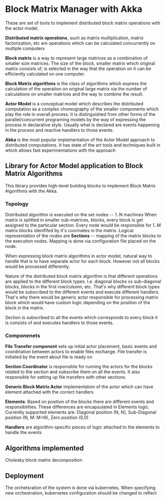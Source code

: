 # Block Matrix Manager with Akka

These are set of tools to implement distributed block matrix operations with the actor model.

**Distributed matrix operations**, such as matrix multiplication, matrix factorization, etc are operations which can be 
calculated concurrently on multiple computers

**Block matrix** is a way to represent large matrices as a combination of smaller size matrices. 
The size of the block, smaller matrix which original matrix consists of, is selected in the way that the operation on it 
can be efficiently calculated on one computer.

**Block Matrix algorithms** is the class of algorithms which express the calculation of the operation on original large matrix via 
the number of calculations on smaller matrices and the way to combine the result.

**Actor Model** is a conceptual model which describes the distributed computation as a complex choreography of the smaller
components which play the role in overall process. It is distinguished from other forms of the parallel/concurrent programing 
models by the way of expressing the process in declarative style. Usually what is declared are events happening in the process
and reactive handlers to those events.

**Akka** is the most popular implementation of the Actor Model approach to distributed computations.
It has state of the art tools and techniques built in which allows fast experimentations with the
approach

## Library for Actor Model application to Block Matrix Algorithms

This library provides high-level building blocks to implement Block Matrix Algorithms with the Akka.

### Topology

Distributed algorithm is executed on the set nodes -- 1..N machines
When matrix is splitted in smaller sub-matrices, blocks, every block is get assigned to the particular section.
Every node would be responsible for 1..M matrix blocks idenififed by it's coorinates in the matrix.
Logical representation of the nodes are **Sections** -- mapping of the matrix blocks to the execution nodes. 
Mapping is done via configuration file placed on the node.

When expressing block matrix algorithms in actor model, natural way to handle that is to have separate actor for each
block. However not all blocks would be processed differently.

Nature of the distributed block matrix algorithm is that different operations are applied to the different block types.
I.e. diagonal blocks vs sub-diagonal blocks, blocks in the first row/column, etc. That's why different block types would
be subscribed to the different events and execute different handlers. That's why there would be generic actor responsible 
for processing matrix block which would have custom logic depending on the position of the block in the matrix.

Section is subscribed to all the events which corresponds to every block it is consists of and executes handlers to 
those events.

### Componenets

**File Transfer component** sets up initial actor placement, basic events and coordination between actors to enable files
exchange. File transfer is initiated by the event about file is ready on 

**Section Coordinator** is responsible for running the actors for the blocks related to the section and subscribe them on 
all the events. It also responsible for setting up file transfers with other sections.  

**Generic Block Matrix Actor** implementation of the actor which can have element attached with the correct handlers

**Elements**: Based on position of the blocks there are different events and responsibilities. These differences are 
encapsulated in Elements logic. Currently supported elements are: Diagonal position (N, N), Sub-Diagonal position (N, M: M>N), 
Zero position (0,0)

**Handlers** are algorithm-specific pieces of logic attached to the elements to handle the events

## Algorithms implemented

Cholesky block matrix decomposition

## Deployment

The orchetsration of the system is done via kubernetes. When specifying new orchestration, kubernetes configuration should 
be changed to reflect